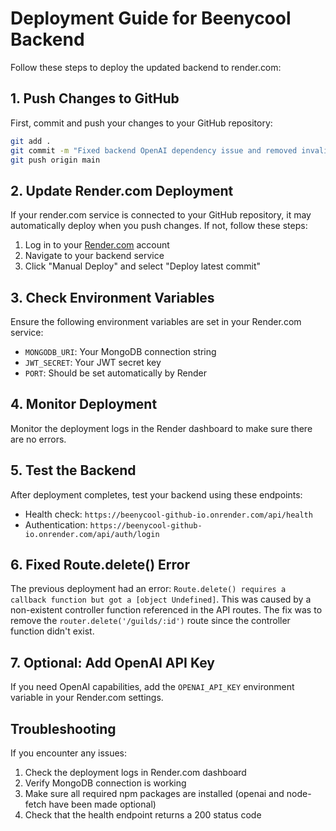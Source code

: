# Deployment Guide for Beenycool Backend

Follow these steps to deploy the updated backend to render.com:

## 1. Push Changes to GitHub

First, commit and push your changes to your GitHub repository:

```bash
git add .
git commit -m "Fixed backend OpenAI dependency issue and removed invalid guild delete route"
git push origin main
```

## 2. Update Render.com Deployment

If your render.com service is connected to your GitHub repository, it may automatically deploy when you push changes. If not, follow these steps:

1. Log in to your [Render.com](https://dashboard.render.com) account
2. Navigate to your backend service
3. Click "Manual Deploy" and select "Deploy latest commit"

## 3. Check Environment Variables

Ensure the following environment variables are set in your Render.com service:

- `MONGODB_URI`: Your MongoDB connection string
- `JWT_SECRET`: Your JWT secret key
- `PORT`: Should be set automatically by Render

## 4. Monitor Deployment

Monitor the deployment logs in the Render dashboard to make sure there are no errors.

## 5. Test the Backend

After deployment completes, test your backend using these endpoints:

- Health check: `https://beenycool-github-io.onrender.com/api/health`
- Authentication: `https://beenycool-github-io.onrender.com/api/auth/login`

## 6. Fixed Route.delete() Error

The previous deployment had an error: `Route.delete() requires a callback function but got a [object Undefined]`. This was caused by a non-existent controller function referenced in the API routes. The fix was to remove the `router.delete('/guilds/:id')` route since the controller function didn't exist.

## 7. Optional: Add OpenAI API Key

If you need OpenAI capabilities, add the `OPENAI_API_KEY` environment variable in your Render.com settings.

## Troubleshooting

If you encounter any issues:

1. Check the deployment logs in Render.com dashboard
2. Verify MongoDB connection is working
3. Make sure all required npm packages are installed (openai and node-fetch have been made optional)
4. Check that the health endpoint returns a 200 status code 